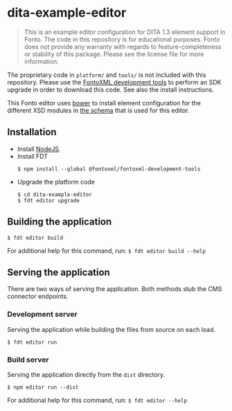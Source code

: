 # dita-example-editor

> This is an example editor configuration for DITA 1.3 element support in Fonto. The code in this repository is for
  educational purposes. Fonto does not provide any warranty with regards to feature-completeness or stability of this
  package. Please see the license file for more information.

The proprietary code in `platform/` and `tools/` is not included with this repository. Please use the [FontoXML
development tools](https://www.npmjs.com/package/@fontoxml/fontoxml-development-tools) to perform an SDK upgrade in
order to download this code. See also the install instructions.

This Fonto editor uses [bower](https://bower.io) to install element configuration for the different XSD modules in
[the schema](https://github.com/fontoxml/dita-example-schema-bundle) that is used for this editor.


## Installation
- Install [NodeJS](https://nodejs.org).
- Install FDT
  ```
  $ npm install --global @fontoxml/fontoxml-development-tools
  ```
- Upgrade the platform code
  ```
  $ cd dita-example-editor
  $ fdt editor upgrade
  ```


## Building the application

```
$ fdt editor build
```

For additional help for this command, run: `$ fdt editor build --help`


## Serving the application

There are two ways of serving the application. Both methods stub the CMS connector endpoints.


### Development server

Serving the application while building the files from source on each load.

```
$ fdt editor run
```


### Build server

Serving the application directly from the `dist` directory.

```
$ npm editor run --dist
```

For additional help for this command, run: `$ fdt editor --help`
